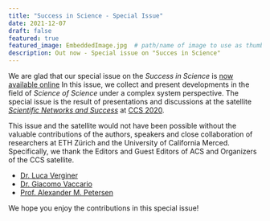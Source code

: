 ```yaml
---
title: "Success in Science - Special Issue"
date: 2021-12-07
draft: false
featured: true
featured_image: EmbeddedImage.jpg  # path/name of image to use as thumbnail
description: Out now - Special issue on "Succes in Science"
---
```


We are glad that our special issue on the *Success in Science* is [now available online][1]
In this issue, we collect and present developments in the field of *Science of Science* under a complex system perspective.
The special issue is the result of presentations and discussions at the satellite [*Scientific Networks and Success*][2] at [CCS 2020][3].

This issue and the satellite would not have been possible without the valuable contributions of the authors, speakers and close collaboration of researchers at ETH Zürich and the University of California Merced.
Specifically, we thank the Editors and Guest Editors of ACS and Organizers of the CCS satellite.

- [Dr. Luca Verginer](/team/luca_verginer)
- [Dr. Giacomo Vaccario](https://giacomovaccario.eu/)
- [Prof. Alexander M. Petersen](http://physics.bu.edu/~amp17/)

We hope you enjoy the contributions in this special issue!

[1]: https://www.worldscientific.com/toc/acs/24/03n04
[2]: https://sites.google.com/verginer.eu/ccs2020/home
[3]: http://ccs2020.web.auth.gr
